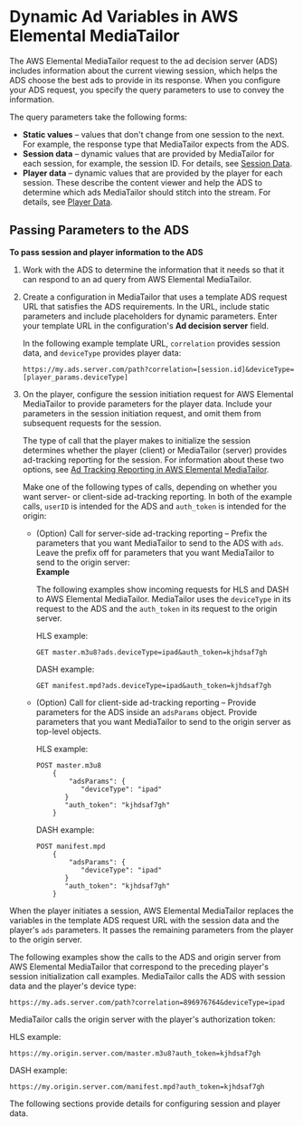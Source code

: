 # Dynamic Ad Variables in AWS Elemental MediaTailor<a name="variables"></a>

The AWS Elemental MediaTailor request to the ad decision server \(ADS\) includes information about the current viewing session, which helps the ADS choose the best ads to provide in its response\. When you configure your ADS request, you specify the query parameters to use to convey the information\. 

The query parameters take the following forms:
+ **Static values** – values that don't change from one session to the next\. For example, the response type that MediaTailor expects from the ADS\.
+ **Session data** – dynamic values that are provided by MediaTailor for each session, for example, the session ID\. For details, see [Session Data](variables-session.md)\. 
+ **Player data** – dynamic values that are provided by the player for each session\. These describe the content viewer and help the ADS to determine which ads MediaTailor should stitch into the stream\. For details, see [Player Data](variables-player.md)\.

## Passing Parameters to the ADS<a name="passing-paramters-to-the-ads"></a>

**To pass session and player information to the ADS**

1. Work with the ADS to determine the information that it needs so that it can respond to an ad query from AWS Elemental MediaTailor\.

1. Create a configuration in MediaTailor that uses a template ADS request URL that satisfies the ADS requirements\. In the URL, include static parameters and include placeholders for dynamic parameters\. Enter your template URL in the configuration's **Ad decision server** field\. 

   In the following example template URL, `correlation` provides session data, and `deviceType` provides player data:

   ```
   https://my.ads.server.com/path?correlation=[session.id]&deviceType=[player_params.deviceType]
   ```

1. On the player, configure the session initiation request for AWS Elemental MediaTailor to provide parameters for the player data\. Include your parameters in the session initiation request, and omit them from subsequent requests for the session\. 

   The type of call that the player makes to initialize the session determines whether the player \(client\) or MediaTailor \(server\) provides ad\-tracking reporting for the session\. For information about these two options, see [Ad Tracking Reporting in AWS Elemental MediaTailor](ad-reporting.md)\. 

   Make one of the following types of calls, depending on whether you want server\- or client\-side ad\-tracking reporting\. In both of the example calls, `userID` is intended for the ADS and `auth_token` is intended for the origin:
   + \(Option\) Call for server\-side ad\-tracking reporting – Prefix the parameters that you want MediaTailor to send to the ADS with `ads`\. Leave the prefix off for parameters that you want MediaTailor to send to the origin server:   
**Example**  

     The following examples show incoming requests for HLS and DASH to AWS Elemental MediaTailor\. MediaTailor uses the `deviceType` in its request to the ADS and the `auth_token` in its request to the origin server\. 

     HLS example:

     ```
     GET master.m3u8?ads.deviceType=ipad&auth_token=kjhdsaf7gh
     ```

     DASH example:

     ```
     GET manifest.mpd?ads.deviceType=ipad&auth_token=kjhdsaf7gh
     ```
   + \(Option\) Call for client\-side ad\-tracking reporting – Provide parameters for the ADS inside an `adsParams` object\. Provide parameters that you want MediaTailor to send to the origin server as top\-level objects\. 

     HLS example:

     ```
     POST master.m3u8
         {
             "adsParams": {
                "deviceType": "ipad"
            }
            "auth_token": "kjhdsaf7gh"
         }
     ```

     DASH example:

     ```
     POST manifest.mpd
         {
             "adsParams": {
                "deviceType": "ipad"
            }
            "auth_token": "kjhdsaf7gh"
         }
     ```

When the player initiates a session, AWS Elemental MediaTailor replaces the variables in the template ADS request URL with the session data and the player's `ads` parameters\. It passes the remaining parameters from the player to the origin server\.

The following examples show the calls to the ADS and origin server from AWS Elemental MediaTailor that correspond to the preceding player's session initialization call examples\. MediaTailor calls the ADS with session data and the player's device type: 

```
https://my.ads.server.com/path?correlation=896976764&deviceType=ipad
```

MediaTailor calls the origin server with the player's authorization token:

HLS example:

```
https://my.origin.server.com/master.m3u8?auth_token=kjhdsaf7gh
```

DASH example:

```
https://my.origin.server.com/manifest.mpd?auth_token=kjhdsaf7gh
```

The following sections provide details for configuring session and player data\.